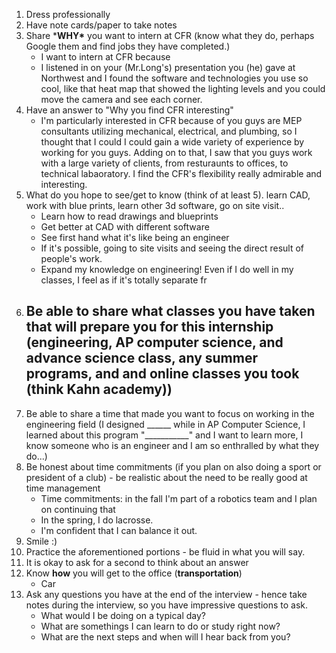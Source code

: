 1. Dress professionally
2. Have note cards/paper to take notes
3. Share ***WHY\*** you want to intern at CFR (know what they do, perhaps Google them and find jobs they have completed.)
   - I want to intern at CFR because 
   - I listened in on your (Mr.Long's) presentation you (he) gave at Northwest and I found the software and technologies you use so cool, like that heat map that showed the lighting levels and you could move the camera and see each corner.
4. Have an answer to "Why you find CFR interesting"
   - I'm particularly interested in CFR because of you guys are MEP consultants utilizing mechanical, electrical, and plumbing, so I thought that I could I could gain a wide variety of experience by working for you guys. Adding on to that, I saw that you guys work with a large variety of clients, from resturaunts to offices, to technical labaoratory. I find the CFR's flexibility really admirable and interesting. 
5. What do you hope to see/get to know (think of at least 5). learn CAD, work with blue prints, learn other 3d software, go on site visit..
   - Learn how to read drawings and blueprints
   - Get better at CAD with different software
   - See first hand what it's like being an engineer
   - If it's possible, going to site visits and seeing the direct result of people's work.
   - Expand my knowledge on engineering! Even if I do well in my classes, I feel as if it's totally separate fr
6. Be able to share what classes you have taken that will prepare you for this internship (engineering, AP computer science, and advance science class, any summer programs, and and online classes you took (think Kahn academy))
   - 
7. Be able to share a time that made you want to focus on working in the engineering field (I designed ______ while in AP Computer Science, I learned about this program "___________" and I want to learn more, I know someone who is an engineer and I am so enthralled by what they do...)
8. Be honest about time commitments (if you plan on also doing a sport or president of a club) - be realistic about the need to be really good at time management
   - Time commitments: in the fall I'm part of a robotics team and I plan on continuing that
   - In the spring, I do lacrosse.
   - I'm confident that I can balance it out.
9. Smile :)
10. Practice the aforementioned portions - be fluid in what you will say. 
11. It is okay to ask for a second to think about an answer
12. Know **how** you will get to the office (**transportation**)
    - Car
13. Ask any questions you have at the end of the interview - hence take notes during the interview, so you have impressive questions to ask. 
    - What would I be doing on a typical day?
    - What are somethings I can learn to do or study right now?
    - What are the next steps and when will I hear back from you?









